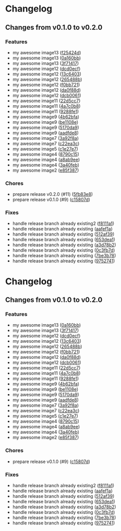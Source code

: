 # Changelog

## Changes from v0.1.0 to v0.2.0 

### Features
- my awesome image13  ([f25424d](https://github.com/telicent-oss/telicent-base-images/commit/f25424d89d9fea9e91619f71502e312455ed1118))
- my awesome image13  ([0a160bb](https://github.com/telicent-oss/telicent-base-images/commit/0a160bbe3e482a64d7576378be405f3d84e0c2b0))
- my awesome image13  ([3f71417](https://github.com/telicent-oss/telicent-base-images/commit/3f714179feaa1c0916487884f5e9cdaf882abd2c))
- my awesome image12  ([dcd0ecf](https://github.com/telicent-oss/telicent-base-images/commit/dcd0ecffde7a5adcb578547d6d07e809408cb6f2))
- my awesome image12  ([13c6403](https://github.com/telicent-oss/telicent-base-images/commit/13c640373d297443c9780b6e52707cd22b637e7e))
- my awesome image12  ([265488b](https://github.com/telicent-oss/telicent-base-images/commit/265488b2790b2ff28612d649ac6b8dcef2b0908a))
- my awesome image12  ([f0bb721](https://github.com/telicent-oss/telicent-base-images/commit/f0bb721d005990d76ce2e622a530c05aec143528))
- my awesome image12  ([da0f88d](https://github.com/telicent-oss/telicent-base-images/commit/da0f88d15e047760ed884a94b953e01640f304fa))
- my awesome image12  ([dcb0061](https://github.com/telicent-oss/telicent-base-images/commit/dcb0061a077dfd7f33691c3ae76a5c07c9898d87))
- my awesome image11  ([22d5cc7](https://github.com/telicent-oss/telicent-base-images/commit/22d5cc7fd14192f10258a32957e9ac379a4380a4))
- my awesome image11  ([4a7c0b8](https://github.com/telicent-oss/telicent-base-images/commit/4a7c0b8d3b8cbc68fa6abb2f210541ad0f69f227))
- my awesome image11  ([9288fe1](https://github.com/telicent-oss/telicent-base-images/commit/9288fe15766e663b0bc1c409b7eab6109494c7eb))
- my awesome image9  ([4b62bfa](https://github.com/telicent-oss/telicent-base-images/commit/4b62bfa897ac97ec590c3c0110095cc53fd1fe8c))
- my awesome image9  ([be1108e](https://github.com/telicent-oss/telicent-base-images/commit/be1108e1bd9bd6a83c280ca98beeff75270f727d))
- my awesome image9  ([5170da9](https://github.com/telicent-oss/telicent-base-images/commit/5170da96a03c56b3c47f63c604e369ec81c747a5))
- my awesome image9  ([aadfde8](https://github.com/telicent-oss/telicent-base-images/commit/aadfde8527e0cb4747078aac314c2e8e8ebb77a6))
- my awesome image7  ([3a92f8a](https://github.com/telicent-oss/telicent-base-images/commit/3a92f8a391a9ffd0a04d04c3cc2da9dca16c590d))
- my awesome image7  ([c22ea3c](https://github.com/telicent-oss/telicent-base-images/commit/c22ea3cb1d8488a5284a8aea311bdc3443465c8c))
- my awesome image5  ([c1e27e7](https://github.com/telicent-oss/telicent-base-images/commit/c1e27e7bf3f2b5fd0813f2460603825ac726644e))
- my awesome image4  ([8790c15](https://github.com/telicent-oss/telicent-base-images/commit/8790c1572d13fac136a726c0b24e0b689144f296))
- my awesome image4  ([a8ab9ee](https://github.com/telicent-oss/telicent-base-images/commit/a8ab9ee446d665121341059b6f62752a06cdeb6e))
- my awesome image4  ([3a40feb](https://github.com/telicent-oss/telicent-base-images/commit/3a40febf5fcd9e834cdd5d9c0a8de4cb6b44913f))
- my awesome image2  ([e85f387](https://github.com/telicent-oss/telicent-base-images/commit/e85f38705d7763e53e6538aa9bbac1a3c50c1c6e))
### Chores
- prepare release v0.2.0 (#11)  ([5fb83e8](https://github.com/telicent-oss/telicent-base-images/commit/5fb83e86939de07945bce5f7dd5ab4b47c0224bc))
- prepare release v0.1.0 (#9)  ([c15807d](https://github.com/telicent-oss/telicent-base-images/commit/c15807d5ca10a22a14f0ddab29a0211608ee3f5d))
### Fixes
- handle release branch already existing2  ([f8111a1](https://github.com/telicent-oss/telicent-base-images/commit/f8111a1eeac2526c84efccfdc2f381676470e493))
- handle release branch already existing  ([aafef1a](https://github.com/telicent-oss/telicent-base-images/commit/aafef1a1a32f3b95b5442ed7362269edd0d6f815))
- handle release branch already existing  ([512af39](https://github.com/telicent-oss/telicent-base-images/commit/512af39c8c0a49dff1b6a8e8ce59eb19e5d90679))
- handle release branch already existing  ([653dea1](https://github.com/telicent-oss/telicent-base-images/commit/653dea1179043c9775ebf9d28b87f1107959975e))
- handle release branch already existing  ([a3d78b2](https://github.com/telicent-oss/telicent-base-images/commit/a3d78b2e040e16e728e75896104ee8dbd5d657df))
- handle release branch already existing  ([0c3fb7d](https://github.com/telicent-oss/telicent-base-images/commit/0c3fb7d233433f3c301d64a39fd16ba1c1e7c185))
- handle release branch already existing  ([7be3b78](https://github.com/telicent-oss/telicent-base-images/commit/7be3b78488662a3720b7a8785b216c13310866bb))
- handle release branch already existing  ([9752741](https://github.com/telicent-oss/telicent-base-images/commit/975274124a834f2fb638786a192450a9385905ed))

# Changelog

## Changes from v0.1.0 to v0.2.0 

### Features
- my awesome image13  ([0a160bb](https://github.com/telicent-oss/telicent-base-images/commit/0a160bbe3e482a64d7576378be405f3d84e0c2b0))
- my awesome image13  ([3f71417](https://github.com/telicent-oss/telicent-base-images/commit/3f714179feaa1c0916487884f5e9cdaf882abd2c))
- my awesome image12  ([dcd0ecf](https://github.com/telicent-oss/telicent-base-images/commit/dcd0ecffde7a5adcb578547d6d07e809408cb6f2))
- my awesome image12  ([13c6403](https://github.com/telicent-oss/telicent-base-images/commit/13c640373d297443c9780b6e52707cd22b637e7e))
- my awesome image12  ([265488b](https://github.com/telicent-oss/telicent-base-images/commit/265488b2790b2ff28612d649ac6b8dcef2b0908a))
- my awesome image12  ([f0bb721](https://github.com/telicent-oss/telicent-base-images/commit/f0bb721d005990d76ce2e622a530c05aec143528))
- my awesome image12  ([da0f88d](https://github.com/telicent-oss/telicent-base-images/commit/da0f88d15e047760ed884a94b953e01640f304fa))
- my awesome image12  ([dcb0061](https://github.com/telicent-oss/telicent-base-images/commit/dcb0061a077dfd7f33691c3ae76a5c07c9898d87))
- my awesome image11  ([22d5cc7](https://github.com/telicent-oss/telicent-base-images/commit/22d5cc7fd14192f10258a32957e9ac379a4380a4))
- my awesome image11  ([4a7c0b8](https://github.com/telicent-oss/telicent-base-images/commit/4a7c0b8d3b8cbc68fa6abb2f210541ad0f69f227))
- my awesome image11  ([9288fe1](https://github.com/telicent-oss/telicent-base-images/commit/9288fe15766e663b0bc1c409b7eab6109494c7eb))
- my awesome image9  ([4b62bfa](https://github.com/telicent-oss/telicent-base-images/commit/4b62bfa897ac97ec590c3c0110095cc53fd1fe8c))
- my awesome image9  ([be1108e](https://github.com/telicent-oss/telicent-base-images/commit/be1108e1bd9bd6a83c280ca98beeff75270f727d))
- my awesome image9  ([5170da9](https://github.com/telicent-oss/telicent-base-images/commit/5170da96a03c56b3c47f63c604e369ec81c747a5))
- my awesome image9  ([aadfde8](https://github.com/telicent-oss/telicent-base-images/commit/aadfde8527e0cb4747078aac314c2e8e8ebb77a6))
- my awesome image7  ([3a92f8a](https://github.com/telicent-oss/telicent-base-images/commit/3a92f8a391a9ffd0a04d04c3cc2da9dca16c590d))
- my awesome image7  ([c22ea3c](https://github.com/telicent-oss/telicent-base-images/commit/c22ea3cb1d8488a5284a8aea311bdc3443465c8c))
- my awesome image5  ([c1e27e7](https://github.com/telicent-oss/telicent-base-images/commit/c1e27e7bf3f2b5fd0813f2460603825ac726644e))
- my awesome image4  ([8790c15](https://github.com/telicent-oss/telicent-base-images/commit/8790c1572d13fac136a726c0b24e0b689144f296))
- my awesome image4  ([a8ab9ee](https://github.com/telicent-oss/telicent-base-images/commit/a8ab9ee446d665121341059b6f62752a06cdeb6e))
- my awesome image4  ([3a40feb](https://github.com/telicent-oss/telicent-base-images/commit/3a40febf5fcd9e834cdd5d9c0a8de4cb6b44913f))
- my awesome image2  ([e85f387](https://github.com/telicent-oss/telicent-base-images/commit/e85f38705d7763e53e6538aa9bbac1a3c50c1c6e))
### Chores
- prepare release v0.1.0 (#9)  ([c15807d](https://github.com/telicent-oss/telicent-base-images/commit/c15807d5ca10a22a14f0ddab29a0211608ee3f5d))
### Fixes
- handle release branch already existing2  ([f8111a1](https://github.com/telicent-oss/telicent-base-images/commit/f8111a1eeac2526c84efccfdc2f381676470e493))
- handle release branch already existing  ([aafef1a](https://github.com/telicent-oss/telicent-base-images/commit/aafef1a1a32f3b95b5442ed7362269edd0d6f815))
- handle release branch already existing  ([512af39](https://github.com/telicent-oss/telicent-base-images/commit/512af39c8c0a49dff1b6a8e8ce59eb19e5d90679))
- handle release branch already existing  ([653dea1](https://github.com/telicent-oss/telicent-base-images/commit/653dea1179043c9775ebf9d28b87f1107959975e))
- handle release branch already existing  ([a3d78b2](https://github.com/telicent-oss/telicent-base-images/commit/a3d78b2e040e16e728e75896104ee8dbd5d657df))
- handle release branch already existing  ([0c3fb7d](https://github.com/telicent-oss/telicent-base-images/commit/0c3fb7d233433f3c301d64a39fd16ba1c1e7c185))
- handle release branch already existing  ([7be3b78](https://github.com/telicent-oss/telicent-base-images/commit/7be3b78488662a3720b7a8785b216c13310866bb))
- handle release branch already existing  ([9752741](https://github.com/telicent-oss/telicent-base-images/commit/975274124a834f2fb638786a192450a9385905ed))
